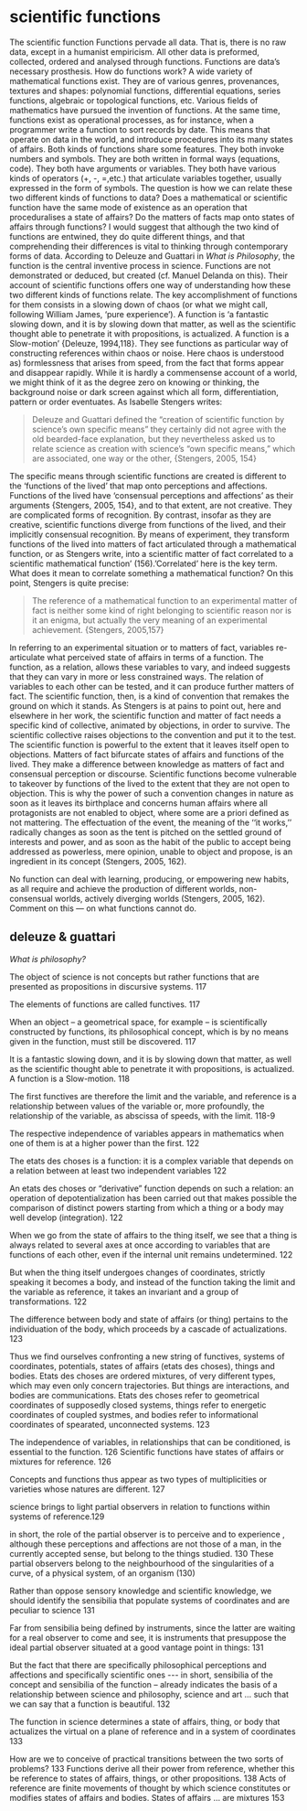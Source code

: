 # scientific functions

The scientific function
Functions pervade all data. That is, there is no raw data, except in a humanist empiricism. All other data is preformed, collected, ordered and analysed through functions. Functions are data’s necessary prosthesis. 
How do functions work? A wide variety of mathematical functions exist. They are of various genres, provenances, textures and shapes: polynomial functions, differential equations, series functions, algebraic or topological functions, etc. Various fields of mathematics have pursued the invention of functions. At the same time, functions exist as operational processes, as for instance, when a programmer write a function to sort records by date. This means that operate on data in the world, and introduce procedures into its many states of affairs. Both kinds of functions share some features. They both invoke numbers and symbols. They are both written in formal ways (equations, code). They both have arguments or variables. They both have various kinds of operators (+, -, =,etc.) that articulate variables together, usually expressed in the form of symbols. 
The question is how we can relate these two different kinds of functions to data?  Does a mathematical or scientific function have the same mode of existence as an operation that proceduralises a state of affairs? Do the matters of facts map onto states of affairs through functions? I would suggest that although the two kind of functions are entwined, they do quite different things, and that comprehending their differences is vital to thinking through contemporary forms of data. 
According to Deleuze and Guattari in *What is Philosophy*, the function is the central inventive process in science. Functions are not demonstrated or deduced, but created (cf. Manuel Delanda on this). Their account of scientific functions offers one way of understanding how these two different kinds of functions relate. The key accomplishment of functions for them consists in a slowing down of chaos (or what we might call, following William James, ‘pure experience’). A function is  ‘a fantastic slowing down, and it is by slowing down that matter, as well as the scientific thought able to penetrate it with propositions, is actualized. A function is a Slow-motion’ {Deleuze, 1994,118}.  They see functions as particular way of constructing references within chaos or noise. Here chaos is understood as) formlessness that arises from speed, from the fact that forms appear and disappear rapidly. While it is hardly a commensense account of a world, we might think of it as the degree zero on knowing or thinking, the background noise or dark screen against which all form, differentiation, pattern or order eventuates. 
As Isabelle Stengers writes:

>Deleuze and Guattari defined the “creation of scientific function by science’s own specific means” they certainly did not agree with the old bearded-face explanation, but they nevertheless asked us to relate science as creation with science’s “own specific means,” which are associated, one way or the other, {Stengers, 2005, 154}

The specific means through scientific functions are created is different to the ‘functions of the lived’ that map onto perceptions and affections. Functions of the lived have ‘consensual perceptions and affections’ as their arguments {Stengers, 2005, 154}, and to that extent, are not creative. They are complicated forms of recognition. By contrast, insofar as they are creative, scientific functions diverge from functions of the lived, and their implicitly consensual recognition. By means of experiment, they transform functions of the lived into matters of fact articulated through a mathematical function, or as Stengers write, into a scientific matter of fact correlated to a scientific mathematical function’ (156).’Correlated’ here is the key term. What does it mean to correlate something a mathematical function? 
On this point, Stengers is quite precise: 

>The reference of a mathematical function to an experimental matter of fact is neither some kind of right belonging to scientific reason nor is it an enigma, but actually the very meaning of an experimental achievement. {Stengers, 2005,157}

In referring to an experimental situation or to matters of fact, variables re-articulate what perceived state of affairs in terms of a function. The function, as a relation, allows these variables to vary, and indeed suggests that they can vary in more or less constrained ways. The relation of variables to each other can be tested, and it can produce further matters of fact. The scientific function, then, is a kind of convention that remakes the ground on which it stands. As Stengers is at pains to point out, here and elsewhere in her work, the scientific function and matter of fact needs a specific kind of collective, animated by objections, in order to survive. The scientific collective raises objections to the convention and put it to the test. The scientific function is powerful to the extent that it leaves itself open to objections.  Matters of fact bifurcate states of affairs and functions of the lived. They make a difference between knowledge as matters of fact and consensual perception or discourse. Scientific functions become vulnerable to takeover by functions of the lived to the extent that they are not open to objection. 
This is why the power of such a convention changes in nature as soon as it leaves its birthplace and concerns human affairs where all protagonists are not enabled to object, where some are a priori defined as not mattering. The effectuation of the event, the meaning of the ‘‘it works,’’ radically changes as soon as the tent is pitched on the settled ground of interests and power, and as soon as the habit of the public to accept being addressed as powerless, mere opinion, unable to object and propose, is an ingredient in its concept (Stengers, 2005, 162).



No function can deal with learning, producing, or empowering new habits, as all require and achieve the production of different worlds, non-consensual
worlds, actively diverging worlds (Stengers, 2005, 162).
Comment on this — on what functions cannot do. 

















## deleuze & guattari

*What is philosophy?*

The object of science is not concepts but rather functions that are presented as propositions in discursive systems. 117

The elements of functions are called functives. 117

When an object – a geometrical space, for example – is scientifically constructed by functions, its philosophical concept, which is by no means given in the function, must still be discovered. 117

It is a fantastic slowing down, and it is by slowing down that matter, as well as the scientific thought able to penetrate it with propositions, is actualized. A function is a Slow-motion. 118

The first functives are therefore the limit and the variable, and reference is a relationship between values of the variable or, more profoundly, the relationship of the variable, as abscissa of speeds, with the limit. 118-9

The respective independence of variables appears in mathematics when one of them is at a higher power than the first. 122

The etats des choses is a function: it is a complex variable that depends on a relation between at least two independent variables 122

An etats des choses or “derivative” function depends on such a relation: an operation of depotentialization has been carried out that makes possible the comparison of distinct powers starting from which a thing or a body may well develop (integration). 122

When we go from the state of affairs to the thing itself, we see that a thing is always related to several axes at once according to variables that are functions of each other, even if the internal unit remains undetermined. 122

But when the thing itself undergoes changes of coordinates, strictly speaking it becomes a body, and instead of the function taking the limit and the variable as reference, it takes an invariant and a group of transformations. 122

The difference between body and state of affairs (or thing) pertains to the individuation of the body, which proceeds by a cascade of actualizations. 123

Thus we find ourselves confronting a new string of functives, systems of coordinates, potentials, states of affairs (etats des choses), things and bodies. Etats des choses are ordered mixtures, of very different types, which may even only concern trajectories. But things are interactions, and bodies are communications. Etats des choses refer to geometrical coordinates of supposedly closed systems, things refer to energetic coordinates of coupled systmes, and bodies refer to informational coordinates of spearated, unconnected systems. 123

The independence of variables, in relationships that can be conditioned, is essential to the function. 126
Scientific functions have states of affairs or mixtures for reference.  126

Concepts and functions thus appear as two types of multiplicities or varieties whose natures are different. 127

science brings to light partial observers in relation to functions within systems of reference.129

in short, the role of the partial observer is to perceive and to experience , although these perceptions and affections are not those of a man, in the currently accepted sense, but belong to the things studied. 130
These partial observers belong to the neighbourhood of the singularities of a curve, of a physical system, of an organism (130)

Rather than oppose sensory knowledge and scientific knowledge, we should identify the sensibilia that populate systems of coordinates and are peculiar to science 131

Far from sensibilia being defined by instruments, since the latter are waiting for a real observer to come and see, it is instruments that presuppose the ideal partial observer situated at a good vantage point in things: 131

But the fact that there are specifically philosophical perceptions and affections and specifically scientific ones --- in short, sensibilia of the concept and sensibilia of the function – already indicates the basis of a relationship between science and philosophy, science and art … such that we can say that a function is beautiful. 132

The function in science determines a state of affairs, thing, or body that actualizes the virtual on a plane of reference and in a system of coordinates 133

How are we to conceive of practical transitions between the two sorts of problems? 133
Functions derive all their power from reference, whether this be reference to states of affairs, things, or other propositions. 138
Acts of reference are finite movements of thought by which science constitutes or modifies states of affairs and bodies. 
States of affairs … are mixtures 153